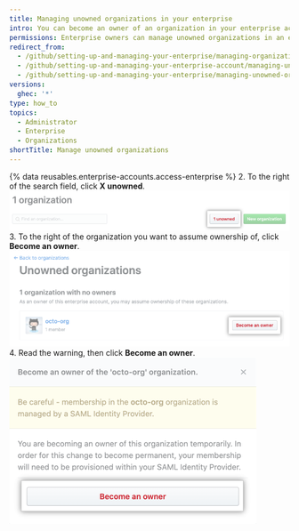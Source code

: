 ```yaml
---
title: Managing unowned organizations in your enterprise
intro: You can become an owner of an organization in your enterprise account that currently has no owners.
permissions: Enterprise owners can manage unowned organizations in an enterprise account.
redirect_from:
  - /github/setting-up-and-managing-your-enterprise/managing-organizations-in-your-enterprise-account/managing-unowned-organizations-in-your-enterprise-account
  - /github/setting-up-and-managing-your-enterprise-account/managing-unowned-organizations-in-your-enterprise-account
  - /github/setting-up-and-managing-your-enterprise/managing-unowned-organizations-in-your-enterprise-account
versions:
  ghec: '*'
type: how_to
topics:
  - Administrator
  - Enterprise
  - Organizations
shortTitle: Manage unowned organizations
---
```


{% data reusables.enterprise-accounts.access-enterprise %}
2. To the right of the search field, click **X unowned**.
  ![Button to view unowned organizations](/assets/images/help/business-accounts/unowned-organizations-button.png)
3. To the right of the organization you want to assume ownership of, click **Become an owner**.
  ![Become an owner button](/assets/images/help/business-accounts/become-an-owner-button.png)
4. Read the warning, then click **Become an owner**.
  ![Become an owner button](/assets/images/help/business-accounts/become-an-owner-confirmation.png)
